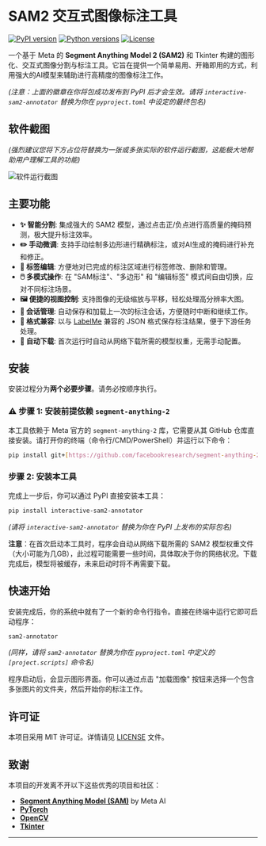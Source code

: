 # SAM2 交互式图像标注工具

[![PyPI version](https://img.shields.io/pypi/v/interactive-sam2-annotator.svg)](https://pypi.org/project/interactive-sam2-annotator/)
[![Python versions](https://img.shields.io/pypi/pyversions/interactive-sam2-annotator.svg)](https://pypi.org/project/interactive-sam2-annotator/)
[![License](https://img.shields.io/pypi/l/interactive-sam2-annotator.svg)](https://pypi.org/project/interactive-sam2-annotator/)

一个基于 Meta 的 **Segment Anything Model 2 (SAM2)** 和 Tkinter 构建的图形化、交互式图像分割与标注工具。它旨在提供一个简单易用、开箱即用的方式，利用强大的AI模型来辅助进行高精度的图像标注工作。

*(注意：上面的徽章在你将包成功发布到 PyPI 后才会生效。请将 `interactive-sam2-annotator` 替换为你在 `pyproject.toml` 中设定的最终包名)*

## 软件截图

*(强烈建议您将下方占位符替换为一张或多张实际的软件运行截图，这能极大地帮助用户理解工具的功能)*

![软件运行截图](https://user-images.githubusercontent.com/your-github-id/your-repo/assets/screenshot.png)

## 主要功能

* **✨ 智能分割**: 集成强大的 SAM2 模型，通过点击正/负点进行高质量的掩码预测，极大提升标注效率。
* **✏️ 手动微调**: 支持手动绘制多边形进行精确标注，或对AI生成的掩码进行补充和修正。
* **📝 标签编辑**: 方便地对已完成的标注区域进行标签修改、删除和管理。
* **🖱️ 多模式操作**: 在 "SAM标注"、"多边形" 和 "编辑标签" 模式间自由切换，应对不同标注场景。
* **🖼️ 便捷的视图控制**: 支持图像的无级缩放与平移，轻松处理高分辨率大图。
* **💾 会话管理**: 自动保存和加载上一次的标注会话，方便随时中断和继续工作。
* **📄 格式兼容**: 以与 [LabelMe](https://github.com/wkentaro/labelme) 兼容的 JSON 格式保存标注结果，便于下游任务处理。
* **🚀 自动下载**: 首次运行时自动从网络下载所需的模型权重，无需手动配置。

## 安装

安装过程分为**两个必要步骤**。请务必按顺序执行。

### ⚠️ 步骤 1: 安装前提依赖 `segment-anything-2`

本工具依赖于 Meta 官方的 `segment-anything-2` 库，它需要从其 GitHub 仓库直接安装。请打开你的终端（命令行/CMD/PowerShell）并运行以下命令：

```bash
pip install git+[https://github.com/facebookresearch/segment-anything-2.git](https://github.com/facebookresearch/segment-anything-2.git)
```

### 步骤 2: 安装本工具

完成上一步后，你可以通过 PyPI 直接安装本工具：

```bash
pip install interactive-sam2-annotator
```
*(请将 `interactive-sam2-annotator` 替换为你在 PyPI 上发布的实际包名)*

**注意**：在首次启动本工具时，程序会自动从网络下载所需的 SAM2 模型权重文件（大小可能为几GB），此过程可能需要一些时间，具体取决于你的网络状况。下载完成后，模型将被缓存，未来启动时将不再需要下载。

## 快速开始

安装完成后，你的系统中就有了一个新的命令行指令。直接在终端中运行它即可启动程序：

```bash
sam2-annotator
```
*(同样，请将 `sam2-annotator` 替换为你在 `pyproject.toml` 中定义的 `[project.scripts]` 命令名)*

程序启动后，会显示图形界面。你可以通过点击 "加载图像" 按钮来选择一个包含多张图片的文件夹，然后开始你的标注工作。

## 许可证

本项目采用 MIT 许可证。详情请见 [LICENSE](LICENSE) 文件。

## 致谢

本项目的开发离不开以下这些优秀的项目和社区：

* **[Segment Anything Model (SAM)](https://github.com/facebookresearch/segment-anything)** by Meta AI
* **[PyTorch](https://pytorch.org/)**
* **[OpenCV](https://opencv.org/)**
* **[Tkinter](https://docs.python.org/3/library/tkinter.html)**

---